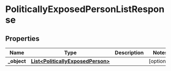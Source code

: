 

# PoliticallyExposedPersonListResponse

## Properties

Name | Type | Description | Notes
------------ | ------------- | ------------- | -------------
**_object** | [**List&lt;PoliticallyExposedPerson&gt;**](PoliticallyExposedPerson.md) |  |  [optional]



